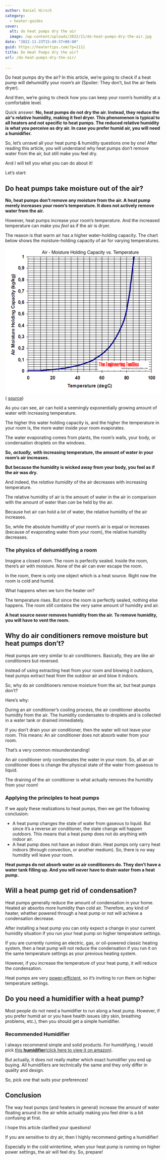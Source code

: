 ```yaml
---
author: Daniel Hirsch
category:
  - heater-guides
cover:
  alt: do heat pumps dry the air
  image: /wp-content/uploads/2022/11/do-heat-pumps-dry-the-air.jpg
date: "2022-11-23T15:49:37+00:00"
guid: https://heatertips.com/?p=1111
title: Do Heat Pumps dry the air?
url: /do-heat-pumps-dry-the-air/

---
```

Do heat pumps dry the air? In this article, we’re going to check if a heat pump will dehumidify your room’s air (Spoiler: They don’t, but the air feels dryer).

And then, we’re going to check how you can keep your room’s humidity at a comfortable level.

Quick answer: **No, heat pumps do not dry the air. Instead, they reduce the air's relative humidity, making it feel dryer. This phenomenon is typical to all heaters and not specific to heat pumps. The reduced relative humidity is what you perceive as dry air. In case you prefer humid air, you will need a humidifier.**

So, let’s unravel all your heat pump & humidity questions one by one! After reading this article, you will understand why heat pumps don’t remove water from the air, but still make you feel dry.

And I will tell you what you can do about it!

Let’s start:

## Do heat pumps take moisture out of the air?

**No, heat pumps don’t remove any moisture from the air. A heat pump merely increases your room’s temperature. It does not actively remove water from the air.**

However, heat pumps increase your room’s temperature. And the increased temperature can make you _feel_ as if the air is dryer.

The reason is that warm air has a higher water-holding capacity. The chart below shows the moisture-holding capacity of air for varying temperatures.

![air humidity with varying temperatures](/wp-content/uploads/2022/11/air-humidity-capacity-by-temperature.png)( [source](https://www.engineeringtoolbox.com/moisture-holding-capacity-air-d_281.html))

As you can see, air can hold a seemingly exponentially growing amount of water with increasing temperature.

The higher this water holding capacity is, and the higher the temperature in your room is, the more water inside your room evaporates.

The water evaporating comes from plants, the room’s walls, your body, or condensation droplets on the windows.

**So,** **_actually,_** **with increasing temperature, the amount of water in your room’s air increases.**

**But because the humidity is wicked away from your body, you feel as if the air was dry.**

And indeed, the _relative humidity_ of the air decreases with increasing temperature.

The relative humidity of air is the amount of water in the air in comparison with the amount of water than _can_ be held by the air.

Because hot air can hold a _lot_ of water, the relative humidity of the air increases.

So, while the absolute humidity of your room’s air is equal or increases (because of evaporating water from your room), the relative humidity decreases.

### The physics of dehumidifying a room

Imagine a closed room. The room is perfectly sealed. Inside the room, there’s air with moisture. None of the air can ever escape the room.

In the room, there is only one object which is a heat source. Right now the room is cold and humid.

What happens when we turn the heater on?

The temperature rises. But since the room is perfectly sealed, nothing else happens. The room still contains the very same amount of humidity and air.

**A heat source never removes humidity from the air. To remove humidity, you will have to vent the room.**

## Why do air conditioners remove moisture but heat pumps don’t?

Heat pumps are very similar to air conditioners. Basically, they are like air conditioners but reversed.

Instead of using extracting heat from your room and blowing it outdoors, heat pumps extract heat from the outdoor air and blow it indoors.

So, why do air conditioners remove moisture from the air, but heat pumps don’t?

Here’s why:

During an air conditioner’s cooling process, the air conditioner absorbs humidity from the air. The humidity condensates to droplets and is collected in a water tank or drained immediately.

If you don’t drain your air conditioner, then the water will not leave your room. This means: An air conditioner does not absorb water from your room.

That’s a very common misunderstanding!

An air conditioner only condensates the water in your room. So, all an air conditioner does is change the physical state of the water from gaseous to liquid.

The draining of the air conditioner is what actually removes the humidity from your room!

### Applying the principles to heat pumps

If we apply these realizations to heat pumps, then we get the following conclusion:

- A heat pump changes the state of water from gaseous to liquid. But since it’s a reverse air conditioner, the state change will happen _outdoors._ This means that a heat pump does not do anything with indoor air.
- A heat pump does not have an indoor drain. Heat pumps only carry heat indoors (through convection, or another medium). So, there is no way humidity will leave your room.

**Heat pumps do not absorb water as air conditioners do. They don’t have a water tank filling up. And you will never have to drain water from a heat pump.**

## Will a heat pump get rid of condensation?

Heat pumps generally reduce the amount of condensation in your home. Heated air absorbs more humidity than cold air. Therefore, any kind of heater, whether powered through a heat pump or not will achieve a condensation decrease.

After installing a heat pump you can only expect a change in your current humidity situation if you run your heat pump on higher temperature settings.

If you are currently running an electric, gas, or oil-powered classic heating system, then a heat pump will not reduce the condensation if you run it on the same temperature settings as your previous heating system.

However, if you increase the temperature of your heat pump, it will reduce the condensation.

Heat pumps are very [power-efficient](/how-much-power-does-a-heat-pump-use/), so it’s inviting to run them on higher temperature settings.

## Do you need a humidifier with a heat pump?

Most people do not need a humidifier to run along a heat pump. However, if you prefer humid air or you have health issues (dry skin, breathing problems, etc.), then you should get a simple humidifier.

### Recommended Humidifier

I always recommend simple and solid products. For humidifying, I would pick [this **humidifier**(click here to view it on amazon)](https://www.amazon.com/Pure-Enrichment-MistAire-Ultrasonic-Humidifier/dp/B013IJPTFK?content-id=amzn1.sym.9c246b91-3d49-4e6c-8ff6-5b6e9a100bd4%3Aamzn1.sym.9c246b91-3d49-4e6c-8ff6-5b6e9a100bd4&crid=1KP05C47BFQRY&cv_ct_cx=humidifier&keywords=humidifier&pd_rd_i=B013IJPTFK&pd_rd_r=a73f9532-ef3d-47c0-9aa1-864d3df355aa&pd_rd_w=SPqYD&pd_rd_wg=094Dj&pf_rd_p=9c246b91-3d49-4e6c-8ff6-5b6e9a100bd4&pf_rd_r=96X61492TY439BVPKJMT&qid=1669214782&sprefix=humidifie%2Caps%2C290&sr=1-4-a43b4223-fbe9-48b0-af69-6d70cf84978b-spons&sp_csd=d2lkZ2V0TmFtZT1zcF9zZWFyY2hfdGhlbWF0aWM&psc=1&linkCode=ll1&tag=heatertips-20&linkId=8bbdf3072e6aa2019aaf0d753211ef23&language=en_US&ref_=as_li_ss_tl).

But actually, it does not really matter which exact humidifier you end up buying. All humidifiers are technically the same and they only differ in quality and design.

So, pick one that suits your preferences!

## Conclusion

The way heat pumps (and heaters in general) increase the amount of water floating around in the air while actually making you feel drier is a bit confusing at first.

I hope this article clarified your questions!

If you are sensitive to dry air, then I highly recommend getting a humidifier!

Especially in the cold wintertime, when your heat pump is running on higher power settings, the air will feel dry. So, prepare!
